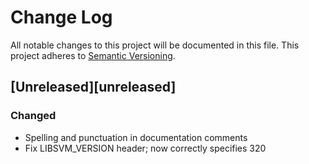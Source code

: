 # Change Log
All notable changes to this project will be documented in this file.
This project adheres to [Semantic Versioning](http://semver.org/).

## [Unreleased][unreleased]
### Changed
- Spelling and punctuation in documentation comments
- Fix LIBSVM_VERSION header; now correctly specifies 320
